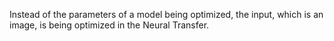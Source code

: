 Instead of the parameters of a model being optimized, the input, which is an image, is being optimized in the Neural Transfer.
